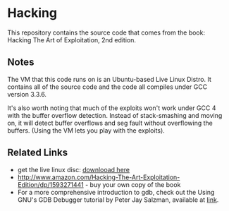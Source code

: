 Hacking
====

This repository contains the source code that comes from the book: Hacking The Art of Exploitation, 2nd edition.

## Notes
The VM that this code runs on is an Ubuntu-based Live Linux Distro.  It contains all of the source
code and the code all compiles under GCC version 3.3.6.  

It's also worth noting that much of the exploits won't work under GCC 4 with the buffer overflow
detection.  Instead of stack-smashing and moving on, it will detect buffer overflows and seg fault
without overflowing the buffers.  (Using the VM lets you play with the exploits).


## Related Links
* get the live linux disc: [downlooad here](https://www.dropbox.com/s/eho0p2q8oaz53h1/hacking-live-1.0.iso?dl=0)
* http://www.amazon.com/Hacking-The-Art-Exploitation-Edition/dp/1593271441 - buy your own copy of the book
* For a more comprehensive introduction to gdb, check out the Using GNU's GDB Debugger tutorial by Peter Jay Salzman, available at [link](https://web.archive.org/web/20150221100621/http://www.dirac.org/linux/gdb/00-Administrata.php#whywritethistutorial).

